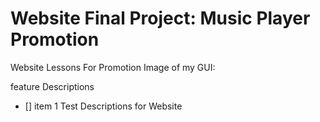 # Website Final Project: Music Player Promotion
Website Lessons For Promotion
Image of my GUI:

feature Descriptions
- [] item 1
Test Descriptions for Website

